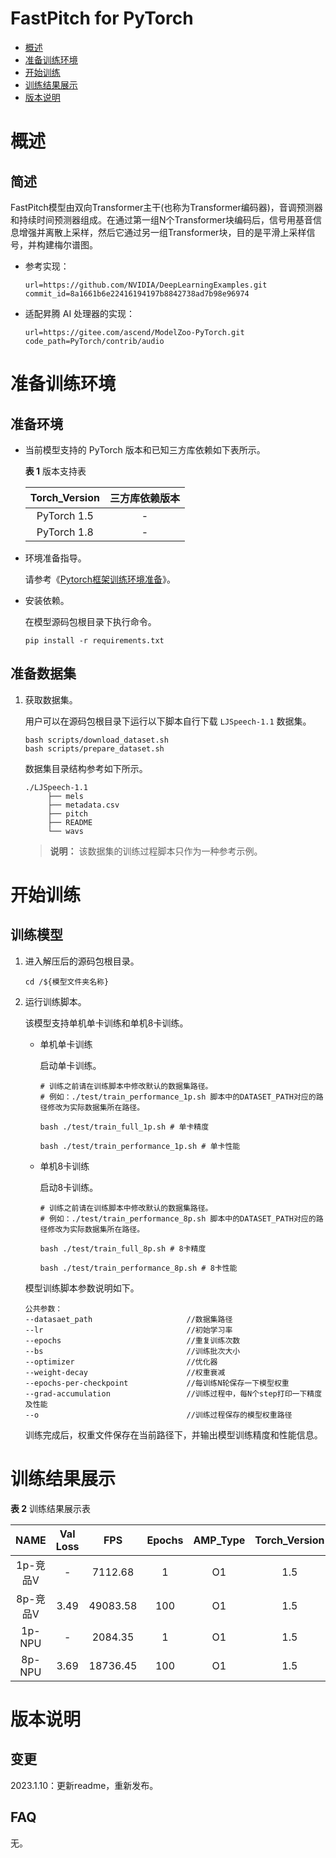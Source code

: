 # FastPitch for PyTorch

-   [概述](#概述)
-   [准备训练环境](#准备训练环境)
-   [开始训练](#开始训练)
-   [训练结果展示](#训练结果展示)
-   [版本说明](#版本说明)

# 概述

## 简述

  FastPitch模型由双向Transformer主干(也称为Transformer编码器)，音调预测器和持续时间预测器组成。在通过第一组N个Transformer块编码后，信号用基音信息增强并离散上采样，然后它通过另一组Transformer块，目的是平滑上采样信号，并构建梅尔谱图。

- 参考实现：
    ```
    url=https://github.com/NVIDIA/DeepLearningExamples.git
    commit_id=8a1661b6e22416194197b8842738ad7b98e96974
    ```

- 适配昇腾 AI 处理器的实现：

    ```
    url=https://gitee.com/ascend/ModelZoo-PyTorch.git
    code_path=PyTorch/contrib/audio
    ```


# 准备训练环境

## 准备环境

- 当前模型支持的 PyTorch 版本和已知三方库依赖如下表所示。

  **表 1**  版本支持表

  | Torch_Version      | 三方库依赖版本                                 |
  | :--------: | :----------------------------------------------------------: |
  | PyTorch 1.5 | - |
  | PyTorch 1.8 | - |

- 环境准备指导。

  请参考《[Pytorch框架训练环境准备](https://www.hiascend.com/document/detail/zh/ModelZoo/pytorchframework/ptes)》。

- 安装依赖。

  在模型源码包根目录下执行命令。
  ```
  pip install -r requirements.txt
  ```

## 准备数据集


1. 获取数据集。

   用户可以在源码包根目录下运行以下脚本自行下载 `LJSpeech-1.1` 数据集。
   ```
   bash scripts/download_dataset.sh
   bash scripts/prepare_dataset.sh   
   ```

   数据集目录结构参考如下所示。
   ```
   ./LJSpeech-1.1
        ├── mels            
        ├── metadata.csv    
        ├── pitch           
        ├── README
        └── wavs           
   ```
   > **说明：** 
   >该数据集的训练过程脚本只作为一种参考示例。


# 开始训练

## 训练模型

1. 进入解压后的源码包根目录。

   ```
   cd /${模型文件夹名称} 
   ```

2. 运行训练脚本。

   该模型支持单机单卡训练和单机8卡训练。

   - 单机单卡训练

     启动单卡训练。
     
     ```
     # 训练之前请在训练脚本中修改默认的数据集路径。
     # 例如：./test/train_performance_1p.sh 脚本中的DATASET_PATH对应的路径修改为实际数据集所在路径。

     bash ./test/train_full_1p.sh # 单卡精度
     
     bash ./test/train_performance_1p.sh # 单卡性能
     ```

   - 单机8卡训练

     启动8卡训练。
     
     ```
     # 训练之前请在训练脚本中修改默认的数据集路径。
     # 例如：./test/train_performance_8p.sh 脚本中的DATASET_PATH对应的路径修改为实际数据集所在路径。

     bash ./test/train_full_8p.sh # 8卡精度
     
     bash ./test/train_performance_8p.sh # 8卡性能
     ```


   模型训练脚本参数说明如下。

   ```
   公共参数：
   --datasaet_path                     //数据集路径
   --lr                                //初始学习率
   --epochs                            //重复训练次数
   --bs                                //训练批次大小
   --optimizer                         //优化器
   --weight-decay                      //权重衰减
   --epochs-per-checkpoint             //每训练N轮保存一下模型权重
   --grad-accumulation                 //训练过程中，每N个step打印一下精度及性能
   --o                                 //训练过程保存的模型权重路径
   ```
   训练完成后，权重文件保存在当前路径下，并输出模型训练精度和性能信息。

# 训练结果展示

**表 2**  训练结果展示表

|   NAME   | Val Loss | FPS  | Epochs | AMP_Type | Torch_Version |
| :------: | :---: | :--: | :----: | :------: | :-----------: |
| 1p-竞品V | -        | 7112.68  | 1      | O1       | 1.5 |
| 8p-竞品V | 3.49     | 49083.58 | 100    | O1       | 1.5 |
| 1p-NPU  | -        | 2084.35  | 1      | O1       | 1.5 |
| 8p-NPU  | 3.69     | 18736.45 | 100    | O1       | 1.5 |


# 版本说明

## 变更

2023.1.10：更新readme，重新发布。


## FAQ

无。